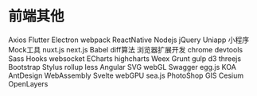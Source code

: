 # 前端其他

Axios
Flutter
Electron
webpack
ReactNative
Nodejs
jQuery
Uniapp
小程序
Mock工具
nuxt.js
next.js
Babel
diff算法
浏览器扩展开发
chrome devtools
Sass
Hooks
websocket
ECharts
highcharts
Weex
Grunt
gulp
d3
threejs
Bootstrap
Stylus
rollup
less
Angular
SVG
webGL
Swagger
egg.js
KOA
AntDesign
WebAssembly
Svelte
webGPU
sea.js
PhotoShop
GIS
Cesium
OpenLayers